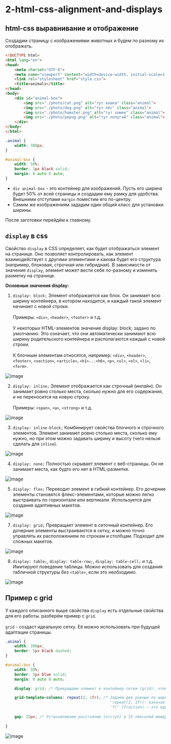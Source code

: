 # 2-html-css-alignment-and-displays
## html-css выравнивание и отображение

Создадим страницу с изображениями животных и будем по разному их отображать. 
```html
<!DOCTYPE html>
<html lang="en">
<head>
    <meta charset="UTF-8">
    <meta name="viewport" content="width=device-width, initial-scale=1.0">
    <link rel="stylesheet" href="style.css">
    <title>animals</title>
</head>
<body>
    <div id="animal-box">
        <img src="./photo/cat.png" alt="тут кошка" class="animal">
        <img src="./photo/dog.png" alt="тут пёс" class="animal">
        <img src="./photo/hamster.png" alt="тут хомяк" class="animal">
        <img src="./photo/popug.png" alt="тут попугай" class="animal">
    </div>
</body>
</html>
```
```css
.animal {
    width: 300px;
}

#animal-box {
    width: 50%;
    border: 1px black solid;
    margin: 0 auto 0 auto;
}
```
* `div animal-box` - это контейнер для изображений. Пусть его ширина будет 50% от всей страницы и создадим ему рамку для удобства. Внешними отступами `margin` поместим его по-центру.
* Самим же изображениям зададим один общий класс для установки ширины.

После заготовки перейдём к главному.

## `display` в css

Свойство `display` в CSS определяет, как будет отображаться элемент на странице. Оно позволяет контролировать, как элемент взаимодействует с другими элементами и какова будет его структура (например, блоковая, строчная или гибридная). В зависимости от значения `display`, элемент может вести себя по-разному и изменять разметку на странице.

**Основные значения display:**
1. `display: block;`
Элемент отображается как блок. Он занимает всю ширину контейнера, в котором находится, и каждый такой элемент начинает с новой строки.<br><br>Примеры: `<div>`, `<header>`, `<footer>` и т.д.<br><br>У некоторых HTML-элементов значение display: block; задано по умолчанию. Это означает, что они автоматически занимают всю ширину родительского контейнера и располагаются каждый с новой строки.<br><br>К блочным элементам относятся, например: `<div>`, `<header>`, `<footer>`, `<section>`, `<article>`, `<h1>...<h6>`, `<p>`, `<ul>`, `<ol>`, `<li>`, `<form>`.

![image](https://github.com/user-attachments/assets/ee967388-2bee-497a-b3cb-1fe53198cf72)

2. `display: inline;`
Элемент отображается как строчный (инлайн). Он занимает ровно столько места, сколько нужно для его содержания, и не переносится на новую строку.<br><br>Примеры: `<span>`, `<a>`, `<strong>` и т.д.

![image](https://github.com/user-attachments/assets/728c6f2c-aadc-4ba8-80b0-070e8bccaf68)

3. `display: inline-block;`
Комбинирует свойства блочного и строчного элементов. Элемент занимает ровно столько места, сколько ему нужно, но при этом можно задавать ширину и высоту (чего нельзя сделать для `inline`).

![image](https://github.com/user-attachments/assets/fdde66e7-da62-4b6a-a5c3-1b8ccef93c17)

4. `display: none;`
Полностью скрывает элемент с веб-страницы. Он не занимает места, как будто его нет в HTML-разметке.

![image](https://github.com/user-attachments/assets/1de0b5ac-21c1-40f2-adcb-c8dac43b2ec7)

5. `display: flex;`
Переводит элемент в гибкий контейнер. Его дочерние элементы становятся флекс-элементами, которые можно легко выстраивать по горизонтали или вертикали. Используется для создания адаптивных макетов.

![image](https://github.com/user-attachments/assets/d8845de8-6b79-4b34-88b1-7ab9931f5d36)

7. `display: grid;`
Превращает элемент в сеточный контейнер. Его дочерние элементы выстраиваются в сетку, и можно точно управлять их расположением по строкам и столбцам. Подходит для сложных макетов.

![image](https://github.com/user-attachments/assets/8059c157-686f-4703-8ea4-cba76974affd)

8. `display: table;`, `display: table-row;`, `display: table-cell;` и т.д.
Имитируют поведение таблицы. Можно использовать для создания табличной структуры без `<table>`, если это необходимо.

![image](https://github.com/user-attachments/assets/281f9b7f-49b3-4479-bf71-9a049c67ef88)

## Пример с grid
У каждого описанного выше свойства `display` есть отдельные свойства для его работы. разберём пример с `grid`.<br><br>
`grid` - создаст идеальную сетку. Её можно использовать при будущей адаптации страницы. 

```css
.animal {
    width: 300px;
    border: 5px black dashed;
}

#animal-box {
    width: 50%;
    border: 5px blue solid;
    margin: 0 auto 0 auto;

    display: grid; /* Превращаем элемент в контейнер сетки (grid), чтобы управлять расположением его дочерних элементов по строкам и столбцам */

    grid-template-columns: repeat(2, 1fr); /* Задаем две равные по ширине колонки внутри сетки. 
                                              'repeat(2, 1fr)' означает "создать 2 колонки, каждая из которых занимает 1 часть доступного пространства (1fr)".
                                              'fr' (fraction) — это единица измерения, означающая долю от свободного пространства. */
    
    gap: 15px; /* Устанавливаем расстояние (отступ) в 15 пикселей между элементами сетки (и по вертикали, и по горизонтали) */
    
}
```

![image](https://github.com/user-attachments/assets/d3791c7e-f7e8-4070-a016-998312e1f248)

